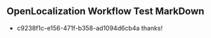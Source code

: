 ## OpenLocalization Workflow Test MarkDown
* c9238f1c-e156-471f-b358-ad1094d6cb4a 
thanks!<!--HONumber=Mar16_HO4-->
